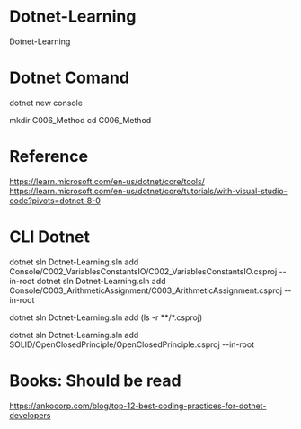 # Dotnet-Learning
Dotnet-Learning


# Dotnet Comand 
dotnet new console


mkdir C006_Method
cd C006_Method


# Reference
https://learn.microsoft.com/en-us/dotnet/core/tools/
https://learn.microsoft.com/en-us/dotnet/core/tutorials/with-visual-studio-code?pivots=dotnet-8-0


# CLI Dotnet


dotnet sln Dotnet-Learning.sln add Console/C002_VariablesConstantsIO/C002_VariablesConstantsIO.csproj --in-root
dotnet sln Dotnet-Learning.sln add Console/C003_ArithmeticAssignment/C003_ArithmeticAssignment.csproj --in-root

dotnet sln Dotnet-Learning.sln add (ls -r **/*.csproj)


dotnet sln Dotnet-Learning.sln add SOLID/OpenClosedPrinciple/OpenClosedPrinciple.csproj --in-root

# Books: Should be read
https://ankocorp.com/blog/top-12-best-coding-practices-for-dotnet-developers
